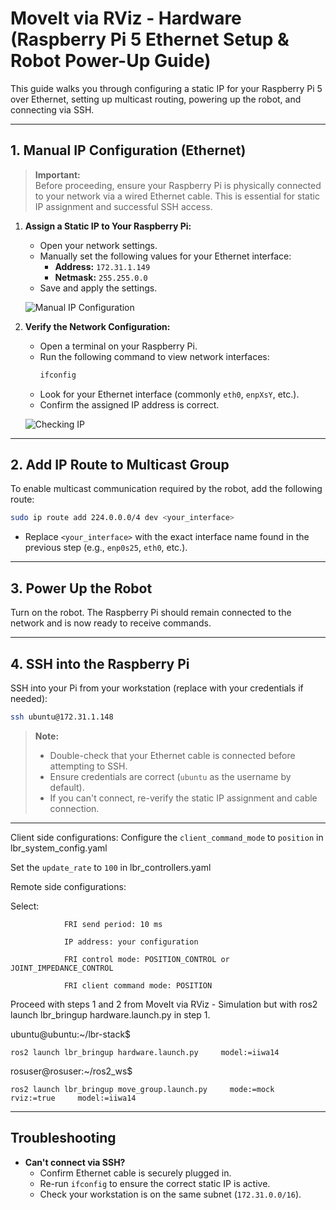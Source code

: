 # MoveIt via RViz - Hardware (Raspberry Pi 5 Ethernet Setup & Robot Power-Up Guide)

This guide walks you through configuring a static IP for your Raspberry Pi 5 over Ethernet, setting up multicast routing, powering up the robot, and connecting via SSH.

---

## 1. Manual IP Configuration (Ethernet)

> **Important:**  
> Before proceeding, ensure your Raspberry Pi is physically connected to your network via a wired Ethernet cable. This is essential for static IP assignment and successful SSH access.

1. **Assign a Static IP to Your Raspberry Pi:**

   - Open your network settings.
   - Manually set the following values for your Ethernet interface:
     - **Address:** `172.31.1.149`
     - **Netmask:** `255.255.0.0`
   - Save and apply the settings.

   ![Manual IP Configuration](_images/manual_ip.png)

2. **Verify the Network Configuration:**

   - Open a terminal on your Raspberry Pi.
   - Run the following command to view network interfaces:
     ```bash
     ifconfig
     ```
   - Look for your Ethernet interface (commonly `eth0`, `enpXsY`, etc.).
   - Confirm the assigned IP address is correct.

   ![Checking IP](_images/checking_ip.png)

---

## 2. Add IP Route to Multicast Group

To enable multicast communication required by the robot, add the following route:

```bash
sudo ip route add 224.0.0.0/4 dev <your_interface>
```
- Replace `<your_interface>` with the exact interface name found in the previous step (e.g., `enp0s25`, `eth0`, etc.).

---

## 3. Power Up the Robot

Turn on the robot. The Raspberry Pi should remain connected to the network and is now ready to receive commands.

---

## 4. SSH into the Raspberry Pi

SSH into your Pi from your workstation (replace with your credentials if needed):

```bash
ssh ubuntu@172.31.1.148
```

> **Note:**  
> - Double-check that your Ethernet cable is connected before attempting to SSH.
> - Ensure credentials are correct (`ubuntu` as the username by default).
> - If you can't connect, re-verify the static IP assignment and cable connection.

---

 Client side configurations:
            Configure the ```client_command_mode``` to ```position``` in lbr_system_config.yaml

Set the ```update_rate``` to ```100``` in lbr_controllers.yaml

Remote side configurations:

Select:        
    
                FRI send period: 10 ms

                IP address: your configuration

                FRI control mode: POSITION_CONTROL or JOINT_IMPEDANCE_CONTROL

                FRI client command mode: POSITION

Proceed with steps 1 and 2 from MoveIt via RViz - Simulation but with ros2 launch lbr_bringup hardware.launch.py in step 1.


ubuntu@ubuntu:~/lbr-stack$ 

```
ros2 launch lbr_bringup hardware.launch.py     model:=iiwa14 
```

rosuser@rosuser:~/ros2_ws$ 

```
ros2 launch lbr_bringup move_group.launch.py     mode:=mock     rviz:=true     model:=iiwa14
```

---

## Troubleshooting

- **Can't connect via SSH?**
  - Confirm Ethernet cable is securely plugged in.
  - Re-run `ifconfig` to ensure the correct static IP is active.
  - Check your workstation is on the same subnet (`172.31.0.0/16`).
